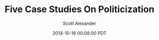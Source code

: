 ---
layout: podcast
title: "Five Case Studies On Politicization"
author: Scott Alexander
description: https://slatestarcodex.com/2014/10/16/five-case-studies-on-politicization/
date: 2014-10-16 00:08:00 PDT
length: 3600215
duration: 900
guid: five-case-studies-on-politicization
---